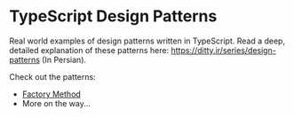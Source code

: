 # TypeScript Design Patterns
Real world examples of design patterns written in TypeScript. Read a deep, detailed explanation of these patterns here: https://ditty.ir/series/design-patterns (In Persian).

Check out the patterns:
- [Factory Method](https://github.com/AliN11/typescript-design-patterns/blob/main/patterns/factory-method.ts)
- More on the way...
